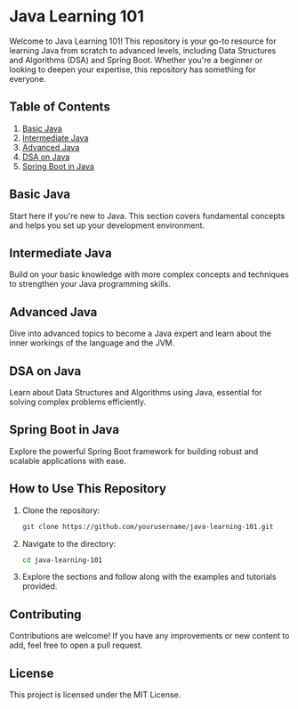 # Java Learning 101

Welcome to Java Learning 101! This repository is your go-to resource for learning Java from scratch to advanced levels, including Data Structures and Algorithms (DSA) and Spring Boot. Whether you're a beginner or looking to deepen your expertise, this repository has something for everyone.

## Table of Contents

1. [Basic Java](#basic-java)
2. [Intermediate Java](#intermediate-java)
3. [Advanced Java](#advanced-java)
4. [DSA on Java](#dsa-on-java)
5. [Spring Boot in Java](#spring-boot-in-java)

## Basic Java

Start here if you're new to Java. This section covers fundamental concepts and helps you set up your development environment.

## Intermediate Java

Build on your basic knowledge with more complex concepts and techniques to strengthen your Java programming skills.

## Advanced Java

Dive into advanced topics to become a Java expert and learn about the inner workings of the language and the JVM.

## DSA on Java

Learn about Data Structures and Algorithms using Java, essential for solving complex problems efficiently.

## Spring Boot in Java

Explore the powerful Spring Boot framework for building robust and scalable applications with ease.

## How to Use This Repository

1. Clone the repository:
   ```sh
   git clone https://github.com/yourusername/java-learning-101.git
   ```
2. Navigate to the directory:
   ```sh
   cd java-learning-101
   ```
3. Explore the sections and follow along with the examples and tutorials provided.

## Contributing

Contributions are welcome! If you have any improvements or new content to add, feel free to open a pull request.

## License

This project is licensed under the MIT License.
